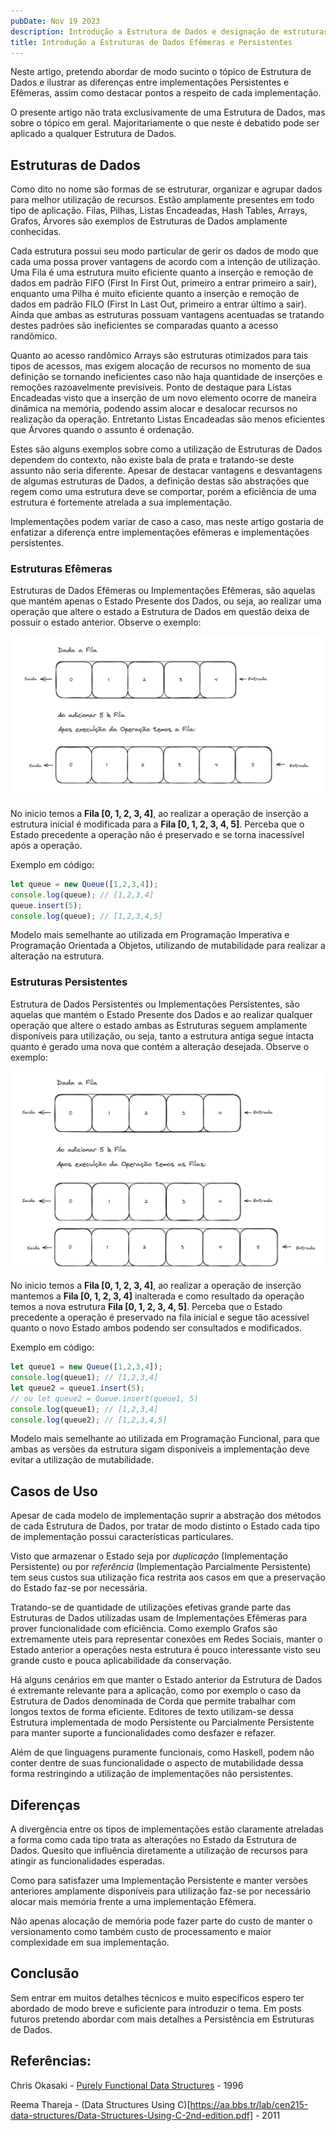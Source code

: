 ```yaml
---
pubDate: Nov 19 2023
description: Introdução a Estrutura de Dados e designação de estruturas Efêmeras e Persistentes
title: Introdução a Estruturas de Dados Efêmeras e Persistentes
---
```

Neste artigo, pretendo abordar de modo sucinto o tópico de Estrutura de Dados e ilustrar as diferenças entre implementações Persistentes e Efêmeras, assim como destacar pontos a respeito de cada implementação.

O presente artigo não trata exclusivamente de uma Estrutura de Dados, mas sobre o tópico em geral. Majoritariamente o que neste é debatido pode ser aplicado a qualquer Estrutura de Dados.

## Estruturas de Dados

Como dito no nome são formas de se estruturar, organizar e agrupar dados para melhor utilização de recursos. Estão amplamente presentes em todo tipo de aplicação. Filas, Pilhas, Listas Encadeadas, Hash Tables, Arrays, Grafos, Árvores são exemplos de Estruturas de Dados amplamente conhecidas.

Cada estrutura possui seu modo particular de gerir os dados de modo que cada uma possa prover vantagens de acordo com a intenção de utilização. Uma Fila é uma estrutura muito eficiente quanto a inserção e remoção de dados em padrão FIFO (First In First Out, primeiro a entrar primeiro a sair), enquanto uma Pilha é muito eficiente quanto a inserção e remoção de dados em padrão FILO (First In Last Out, primeiro a entrar último a sair). Ainda que ambas as estruturas possuam vantagens acentuadas se tratando destes padrões são ineficientes se comparadas quanto a acesso randômico.

Quanto ao acesso randômico Arrays são estruturas otimizados para tais tipos de acessos, mas exigem alocação de recursos no momento de sua definição se tornando ineficientes caso não haja quantidade de inserções e remoções razoavelmente previsíveis. Ponto de destaque para Listas Encadeadas visto que a inserção de um novo elemento ocorre de maneira dinâmica na memória, podendo assim alocar e desalocar recursos no realização da operação. Entretanto Listas Encadeadas são menos eficientes que Árvores quando o assunto é ordenação.

Estes são alguns exemplos sobre como a utilização de Estruturas de Dados dependem do contexto, não existe bala de prata e tratando-se deste assunto não seria diferente. Apesar de destacar vantagens e desvantagens de algumas estruturas de Dados, a definição destas são abstrações que regem como uma estrutura deve se comportar, porém a eficiência de uma estrutura é fortemente atrelada a sua implementação.

Implementações podem variar de caso a caso, mas neste artigo gostaria de enfatizar a diferença entre implementações efêmeras e implementações persistentes.

### Estruturas Efêmeras

Estruturas de Dados Efêmeras ou Implementações Efêmeras, são aquelas que mantém apenas o Estado Presente dos Dados, ou seja, ao realizar uma operação que altere o estado a Estrutura de Dados em questão deixa de possuir o estado anterior. Observe o exemplo:

![ephemeral insert](./assets/ephemeral_add_operation.png)

No inicio temos a **Fila \[0, 1, 2, 3, 4\]**, ao realizar a operação de inserção a estrutura inicial é modificada para a **Fila \[0, 1, 2, 3, 4,  5\]**. Perceba que o Estado precedente a operação não é preservado e se torna inacessível após a operação.

Exemplo em código:
```js
let queue = new Queue([1,2,3,4]);
console.log(queue); // [1,2,3,4]
queue.insert(5);
console.log(queue); // [1,2,3,4,5]
```

Modelo mais semelhante ao utilizada em Programação Imperativa e Programação Orientada a Objetos, utilizando de mutabilidade para realizar a alteração na estrutura.
### Estruturas Persistentes

Estrutura de Dados Persistentes ou Implementações Persistentes, são aquelas que mantém o Estado Presente dos Dados e ao realizar qualquer operação que altere o estado ambas as Estruturas seguem amplamente disponíveis para utilização, ou seja, tanto a estrutura antiga segue intacta quanto é gerado uma nova que contém a alteração desejada. Observe o exemplo:

![persistent insert](./assets/persistent_add_operation.png)

No inicio temos a **Fila \[0, 1, 2, 3, 4\]**, ao realizar a operação de inserção mantemos a **Fila \[0, 1, 2, 3, 4\]** inalterada e como resultado da operação temos a nova estrutura **Fila \[0, 1, 2, 3, 4, 5\]**. Perceba que o Estado precedente a operação é preservado na fila inicial e segue tão acessível quanto o novo Estado ambos podendo ser consultados e modificados.

Exemplo em código:
```js
let queue1 = new Queue([1,2,3,4]);
console.log(queue1); // [1,2,3,4]
let queue2 = queue1.insert(5);
// ou let queue2 = Queue.insert(queue1, 5)
console.log(queue1); // [1,2,3,4]
console.log(queue2); // [1,2,3,4,5]
```

Modelo mais semelhante ao utilizada em Programação Funcional, para que ambas as versões da estrutura sigam disponíveis a implementação deve evitar a utilização de mutabilidade.

## Casos de Uso

Apesar de cada modelo de implementação suprir a abstração dos métodos de cada Estrutura de Dados, por tratar de modo distinto o Estado cada tipo de implementação possui características particulares.

Visto que armazenar o Estado seja por *duplicação*  (Implementação Persistente) ou por *referência* (Implementação Parcialmente Persistente) tem seus custos sua utilização fica restrita aos casos em que a preservação do Estado faz-se por necessária.

Tratando-se de quantidade de utilizações efetivas grande parte das Estruturas de Dados utilizadas usam de Implementações Efêmeras para prover funcionalidade com eficiência. Como exemplo Grafos são extremamente uteis para representar conexões em Redes Sociais, manter o Estado anterior a operações nesta estrutura é pouco interessante visto seu grande custo e pouca aplicabilidade da conservação.

Há alguns cenários em que manter o Estado anterior da Estrutura de Dados é extremante relevante para a aplicação, como por exemplo o caso da Estrutura de Dados denominada de Corda que permite trabalhar com longos textos de forma eficiente. Editores de texto utilizam-se dessa Estrutura implementada de modo Persistente ou Parcialmente Persistente para manter suporte a funcionalidades como desfazer e refazer.

Além de que linguagens puramente funcionais, como Haskell, podem não conter dentre de suas funcionalidade o aspecto de mutabilidade dessa forma restringindo a utilização de implementações não persistentes.

## Diferenças

A divergência entre os tipos de implementações estão claramente atreladas a forma como cada tipo trata as alterações no Estado da Estrutura de Dados. Quesito que influência diretamente a utilização de recursos para atingir as funcionalidades esperadas.

Como para satisfazer uma Implementação Persistente e manter versões anteriores amplamente disponíveis para utilização faz-se por necessário alocar mais memória frente a uma implementação Efêmera.

Não apenas alocação de memória pode fazer parte do custo de manter o versionamento como também custo de processamento e maior complexidade em sua implementação. 

## Conclusão

Sem entrar em muitos detalhes técnicos e muito específicos espero ter abordado de modo breve e suficiente para introduzir o tema. Em posts futuros pretendo abordar com mais detalhes a Persistência em Estruturas de Dados.

## Referências:

Chris Okasaki - [Purely Functional Data Structures](https://www.cs.cmu.edu/~rwh/students/okasaki.pdf) - 1996

Reema Thareja - (Data Structures Using C)[https://aa.bbs.tr/lab/cen215-data-structures/Data-Structures-Using-C-2nd-edition.pdf] - 2011

